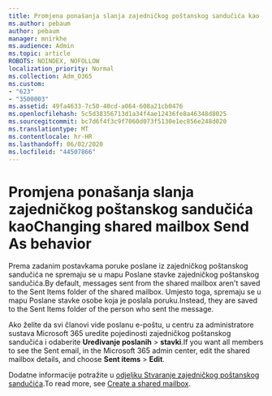 ```yaml
---
title: Promjena ponašanja slanja zajedničkog poštanskog sandučića kao
ms.author: pebaum
author: pebaum
manager: mnirkhe
ms.audience: Admin
ms.topic: article
ROBOTS: NOINDEX, NOFOLLOW
localization_priority: Normal
ms.collection: Adm_O365
ms.custom:
- "623"
- "3500003"
ms.assetid: 49fa4633-7c50-40cd-a064-608a21cb0476
ms.openlocfilehash: 5c5d38356713d1a34f4ae12436fe8a46348d8025
ms.sourcegitcommit: bc7d6f4f3c9f7060d073f5130e1ec856e248d020
ms.translationtype: MT
ms.contentlocale: hr-HR
ms.lasthandoff: 06/02/2020
ms.locfileid: "44507866"
---
```

# <a name="changing-shared-mailbox-send-as-behavior"></a><span data-ttu-id="b1963-102">Promjena ponašanja slanja zajedničkog poštanskog sandučića kao</span><span class="sxs-lookup"><span data-stu-id="b1963-102">Changing shared mailbox Send As behavior</span></span>

<span data-ttu-id="b1963-103">Prema zadanim postavkama poruke poslane iz zajedničkog poštanskog sandučića ne spremaju se u mapu Poslane stavke zajedničkog poštanskog sandučića.</span><span class="sxs-lookup"><span data-stu-id="b1963-103">By default, messages sent from the shared mailbox aren't saved to the Sent Items folder of the shared mailbox.</span></span> <span data-ttu-id="b1963-104">Umjesto toga, spremaju se u mapu Poslane stavke osobe koja je poslala poruku.</span><span class="sxs-lookup"><span data-stu-id="b1963-104">Instead, they are saved to the Sent Items folder of the person who sent the message.</span></span>
  
<span data-ttu-id="b1963-105">Ako želite da svi članovi vide poslanu e-poštu, u centru za administratore sustava Microsoft 365 uredite pojedinosti zajedničkog poštanskog sandučića i odaberite **Uređivanje poslanih** \> **stavki**.</span><span class="sxs-lookup"><span data-stu-id="b1963-105">If you want all members to see the Sent email, in the Microsoft 365 admin center, edit the shared mailbox details, and choose **Sent items** \> **Edit**.</span></span>
  
<span data-ttu-id="b1963-106">Dodatne informacije potražite u [odjeljku Stvaranje zajedničkog poštanskog sandučića](https://docs.microsoft.com/microsoft-365/admin/email/create-a-shared-mailbox).</span><span class="sxs-lookup"><span data-stu-id="b1963-106">To read more, see [Create a shared mailbox](https://docs.microsoft.com/microsoft-365/admin/email/create-a-shared-mailbox).</span></span>
  